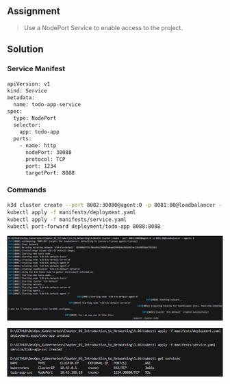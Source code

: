 ## Assignment

> 
> Use a NodePort Service to enable access to the project.

## Solution

### Service Manifest

```
apiVersion: v1
kind: Service
metadata:
  name: todo-app-service
spec:
  type: NodePort
  selector:
    app: todo-app
  ports:
    - name: http
      nodePort: 30088
      protocol: TCP
      port: 1234
      targetPort: 8088
```

### Commands

```bash
k3d cluster create --port 8082:30080@agent:0 -p 8081:80@loadbalancer --agents 2
kubectl apply -f manifests/deployment.yaml
kubectl apply -f manifests/service.yaml
kubectl port-forward deployment/todo-app 8088:8088
```

![alt text](image.png)

![alt text](image-1.png)
